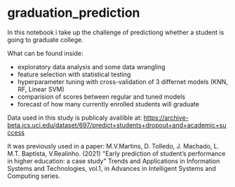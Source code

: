 # graduation_prediction
In this notebook i take up the challenge of predictiong whether  a student is going to graduate college.

What can be found inside:
- exploratory data analysis and some data wrangling
- feature selection with statistical testing
- hyperparameter tuning with cross-validation of 3 differnet models (KNN, RF, Linear SVM)
- comparision of scores between regular and tuned models
- forecast of how many currently enrolled students will graduate

Data used in this study is publicaly availible at:
https://archive-beta.ics.uci.edu/dataset/697/predict+students+dropout+and+academic+success

It was previously used in a paper:
M.V.Martins, D. Tolledo, J. Machado, L. M.T. Baptista, V.Realinho. (2021) "Early prediction of student’s performance in higher education: a case study" Trends and Applications in Information Systems and Technologies, vol.1, in Advances in Intelligent Systems and Computing series.
